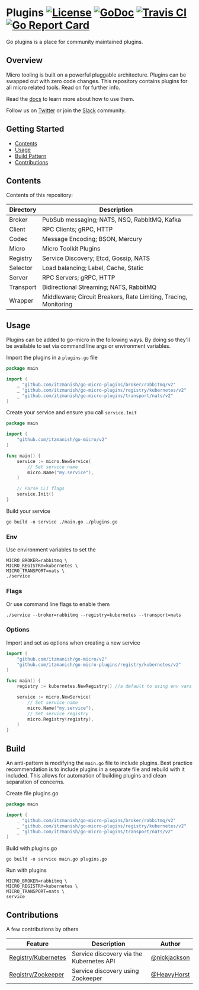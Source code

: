 # Plugins [![License](https://img.shields.io/:license-apache-blue.svg)](https://opensource.org/licenses/Apache-2.0) [![GoDoc](https://godoc.org/github.com/micro/go-plugins?status.svg)](https://godoc.org/github.com/micro/go-plugins) [![Travis CI](https://travis-ci.org/micro/go-plugins.svg?branch=master)](https://travis-ci.org/micro/go-plugins) [![Go Report Card](https://goreportcard.com/badge/github.com/micro/go-plugins)](https://goreportcard.com/report/github.com/micro/go-plugins)

Go plugins is a place for community maintained plugins.

## Overview

Micro tooling is built on a powerful pluggable architecture. Plugins can be swapped out with zero code changes.
This repository contains plugins for all micro related tools. Read on for further info.

Read the [docs](https://micro.mu/docs/plugins.html) to learn more about how to use them.

Follow us on [Twitter](https://twitter.com/microhq) or join the [Slack](http://slack.micro.mu/) community.

## Getting Started

- [Contents](#contents)
- [Usage](#usage)
- [Build Pattern](#build-pattern)
- [Contributions](#contributions)

## Contents

Contents of this repository:

| Directory | Description                                                      |
| --------- | ---------------------------------------------------------------- |
| Broker    | PubSub messaging; NATS, NSQ, RabbitMQ, Kafka                     |
| Client    | RPC Clients; gRPC, HTTP                                          |
| Codec     | Message Encoding; BSON, Mercury                                  |
| Micro     | Micro Toolkit Plugins                                            |
| Registry  | Service Discovery; Etcd, Gossip, NATS                            |
| Selector  | Load balancing; Label, Cache, Static                             |
| Server    | RPC Servers; gRPC, HTTP                                          |
| Transport | Bidirectional Streaming; NATS, RabbitMQ                          |
| Wrapper   | Middleware; Circuit Breakers, Rate Limiting, Tracing, Monitoring |

## Usage

Plugins can be added to go-micro in the following ways. By doing so they'll be available to set via command line args or environment variables.

Import the plugins in a `plugins.go` file

```go
package main

import (
	_ "github.com/itzmanish/go-micro-plugins/broker/rabbitmq/v2"
	_ "github.com/itzmanish/go-micro-plugins/registry/kubernetes/v2"
	_ "github.com/itzmanish/go-micro-plugins/transport/nats/v2"
)
```

Create your service and ensure you call `service.Init`

```go
package main

import (
	"github.com/itzmanish/go-micro/v2"
)

func main() {
	service := micro.NewService(
		// Set service name
		micro.Name("my.service"),
	)

	// Parse CLI flags
	service.Init()
}
```

Build your service

```
go build -o service ./main.go ./plugins.go
```

### Env

Use environment variables to set the

```
MICRO_BROKER=rabbitmq \
MICRO_REGISTRY=kubernetes \
MICRO_TRANSPORT=nats \
./service
```

### Flags

Or use command line flags to enable them

```shell
./service --broker=rabbitmq --registry=kubernetes --transport=nats
```

### Options

Import and set as options when creating a new service

```go
import (
	"github.com/itzmanish/go-micro/v2"
	"github.com/itzmanish/go-micro-plugins/registry/kubernetes/v2"
)

func main() {
	registry := kubernetes.NewRegistry() //a default to using env vars for master API

	service := micro.NewService(
		// Set service name
		micro.Name("my.service"),
		// Set service registry
		micro.Registry(registry),
	)
}
```

## Build

An anti-pattern is modifying the `main.go` file to include plugins. Best practice recommendation is to include
plugins in a separate file and rebuild with it included. This allows for automation of building plugins and
clean separation of concerns.

Create file plugins.go

```go
package main

import (
	_ "github.com/itzmanish/go-micro-plugins/broker/rabbitmq/v2"
	_ "github.com/itzmanish/go-micro-plugins/registry/kubernetes/v2"
	_ "github.com/itzmanish/go-micro-plugins/transport/nats/v2"
)
```

Build with plugins.go

```shell
go build -o service main.go plugins.go
```

Run with plugins

```shell
MICRO_BROKER=rabbitmq \
MICRO_REGISTRY=kubernetes \
MICRO_TRANSPORT=nats \
service
```

## Contributions

A few contributions by others

| Feature                                                                                            | Description                              | Author                                         |
| -------------------------------------------------------------------------------------------------- | ---------------------------------------- | ---------------------------------------------- |
| [Registry/Kubernetes](https://godoc.org/github.com/itzmanish/go-micro-plugins/registry/kubernetes) | Service discovery via the Kubernetes API | [@nickjackson](https://github.com/nickjackson) |
| [Registry/Zookeeper](https://godoc.org/github.com/itzmanish/go-micro-plugins/registry/zookeeper)   | Service discovery using Zookeeper        | [@HeavyHorst](https://github.com/HeavyHorst)   |
